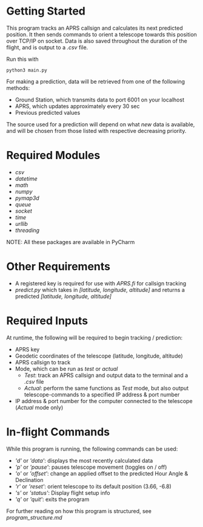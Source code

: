 # Getting Started #
This program tracks an APRS callsign and calculates its next predicted position.
It then sends commands to orient a telescope towards this position over TCP/IP on socket.
Data is also saved throughout the duration of the flight, and is output to a *.csv* file.

Run this with
```
python3 main.py
```

For making a prediction, data will be retrieved from one of the following methods:

- Ground Station, which transmits data to port 6001 on your localhost
- APRS, which updates approximately every 30 sec
- Previous predicted values

The source used for a prediction will depend on what *new* data is available,
and will be chosen from those listed with respective decreasing priority.



# Required Modules #

- *csv*
- *datetime*
- *math*
- *numpy*
- *pymap3d*
- *queue*
- *socket*
- *time*
- *urllib*
- *threading*

NOTE: All these packages are available in PyCharm

# Other Requirements #
- A registered key is required for use with *APRS.fi* for callsign tracking
- *predict.py* which takes in *[latitude, longitude, altitude]*
and returns a predicted *[latitude, longitude, altitude]*

# Required Inputs #
At runtime, the following will be required to begin tracking / prediction:

- APRS key
- Geodetic coordinates of the telescope (latitude, longitude, altitude)
- APRS callsign to track
- Mode, which can be run as *test* or *actual*
     - *Test*: track an APRS callsign and output data to the terminal and a *.csv* file
     - *Actual*: perform the same functions as *Test* mode, but also output telescope-commands to a specified IP address & port number
- IP address & port number for the computer connected to the telescope  (*Actual* mode only)

# In-flight Commands #
While this program is running, the following commands can be used:

- *'d'* or *'data'*: displays the most recently calculated data
- *'p'* or *'pause'*: pauses telescope movement (toggles on / off)
- *'o'* or *'offset'*: change an applied offset to the predicted Hour Angle & Declination
- *'r'* or *'reset'*: orient telescope to its default position (3.66, -6.8)
- *'s'* or *'status'*: Display flight setup info
- *'q'* or *'quit'*: exits the program

For further reading on how this program is structured, see *program_structure.md*
